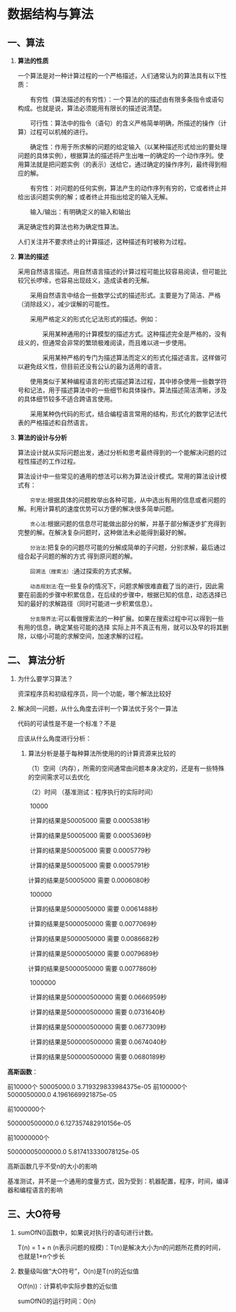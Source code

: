 # 数据结构与算法

## 一、算法

1. **算法的性质**

   一个算法是对一种计算过程的一个严格描述，人们通常认为的算法具有以下性质：

   　　有穷性（算法描述的有穷性）：一个算法的的描述由有限多条指令或语句构成。也就是说，算法必须能用有限长的描述说清楚。

   　　可行性：算法中的指令（语句）的含义严格简单明确，所描述的操作（计算）过程可以机械的进行。

   　　确定性：作用于所求解的问题的给定输入（以某种描述形式给出的要处理问题的具体实例），根据算法的描述将产生出唯一的确定的一个动作序列。使用算法就是把问题实例（的表示）送给它，通过确定的操作序列，最终得到相应的解。

   　　有穷性：对问题的任何实例，算法产生的动作序列有穷的，它或者终止并给出该问题实例的解；或者终止并指出给定的输入无解。

   　　输入/输出：有明确定义的输入和输出

   满足确定性的算法也称为确定性算法。

   人们关注并不要求终止的计算描述，这种描述有时被称为过程。

2. **算法的描述**

   采用自然语言描述。用自然语言描述的计算过程可能比较容易阅读，但可能比较冗长啰嗦，也容易出现歧义，造成读者的无解。

   　　采用自然语言中结合一些数学公式的描述形式。主要是为了简洁、严格（消除歧义），减少误解的可能性。

   　　采用严格定义的形式化记法形式的描述。例如：

   　　　　采用某种通用的计算模型的描述方式。这种描述完全是严格的，没有歧义的，但通常会非常的繁琐极难阅读，而且难以进一步使用。

   　　　　采用某种严格的专门为描述算法而定义的形式化描述语言。这样做可以避免歧义性，但目前还没有公认的最为适用的语言。

   　　使用类似于某种编程语言的形式描述算法过程，其中掺杂使用一些数学符号和记法，用于描述算法中的一些细节和具体操作。算法描述简洁清晰，涉及的具体细节较多不适合跨语言使用。

   　　采用某种伪代码的形式，结合编程语言常用的结构，形式化的数学记法代表的严格描述和自然语言。

3. **算法的设计与分析**

   算法设计就从实际问题出发，通过分析和思考最终得到的一个能解决问题的过程性描述的工作过程。

   算法设计中一些常见的通用的想法可以称为算法设计模式。常用的算法设计模式有：

   　　`穷举法`:根据具体的问题枚举出各种可能，从中选出有用的信息或者问题的解。利用计算机的速度优势可以方便的解决很多简单问题。

   　　`贪心法`:根据问题的信息尽可能做出部分的解，并基于部分解逐步扩充得到完整的解。在解决复杂问题时，这种做法未必能得到最好的解。

   　　`分治法`:把复杂的问题尽可能的分解成简单的子问题，分别求解，最后通过组合起子问题的解的方式 得到原问题的解。

   　　`回溯法（搜索法）`:通过探索的方式求解。

   　　`动态规划法`:在一些复杂的情况下，问题求解很难直截了当的进行，因此需要在前面的步骤中积累信息，在后续的步骤中，根据已知的信息，动态选择已知的最好的求解路径（同时可能进一步积累信息）。

   　　`分支限界法`:可以看做搜索法的一种扩展。如果在搜索过程中可以得到一些有用的信息，确定某些可能的选择 实际上并不真正有用，就可以及早的将其删除，以缩小可能的求解空间，加速求解的过程。

   

## 二、 算法分析

1. 为什么要学习算法？

   资深程序员和初级程序员，同一个功能，哪个解法比较好

2. 解决同一问题，从什么角度去评判一个算法优于另个一算法

   代码的可读性是不是一个标准？不是

   应该从什么角度进行分析：

   1. 算法分析是基于每种算法所使用的的计算资源来比较的

      （1）空间（内存），所需的空间通常由问题本身决定的，还是有一些特殊的空间需求可以去优化

      （2）时间 （基准测试：程序执行的实际时间）

      ​	10000 

      ​	计算的结果是50005000 需要 0.0005381秒

      ​	 计算的结果是50005000 需要 0.0005369秒

      ​	 计算的结果是50005000 需要 0.0005779秒 

      ​	计算的结果是50005000 需要 0.0005791秒

       	计算的结果是50005000 需要 0.0006080秒 	

      ​	100000

      ​	 计算的结果是5000050000 需要 0.0061488秒

       	计算的结果是5000050000 需要 0.0077069秒 

      ​	计算的结果是5000050000 需要 0.0086682秒

      ​	 计算的结果是5000050000 需要 0.0079689秒

       	计算的结果是5000050000 需要 0.0077860秒 

      ​	1000000

      ​	 计算的结果是500000500000 需要 0.0666959秒 

      ​	计算的结果是500000500000 需要 0.0731640秒 

      ​	计算的结果是500000500000 需要 0.0677309秒 

      ​	计算的结果是500000500000 需要 0.0674040秒 

      ​	计算的结果是500000500000 需要 0.0680189秒

**高斯函数**：

前10000个 50005000.0 3.719329833984375e-05 前100000个 5000050000.0 4.1961669921875e-05

前1000000个

500000500000.0 6.127357482910156e-05

前10000000个

50000005000000.0 5.817413330078125e-05

高斯函数几乎不受n的大小的影响

基准测试，并不是一个通用的度量方式，因为受到：机器配置，程序，时间，编译器和编程语言的影响

## 三、大O符号

1. sumOfN()函数中，如果说对执行的语句进行计数。

   T(n) = 1 + n (n表示问题的规模)：T(n)是解决大小为n的问题所花费的时间，也就是1+n个步长

2. 数量级叫做“大O符号”，O(n)是T(n)的近似值

   O(f(n))：计算机中实际步数的近似值

   sumOfN()的运行时间：O(n)